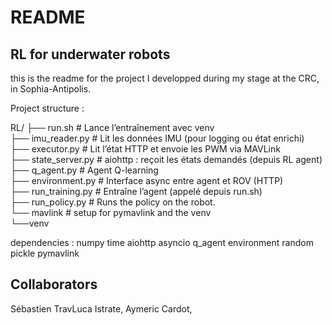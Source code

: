 # README
## RL for underwater robots

this is the readme for the project I developped during my stage at the CRC, in Sophia-Antipolis. 


Project structure : 

RL/
├── run.sh                  # Lance l’entraînement avec venv<br />
├── imu_reader.py           # Lit les données IMU (pour logging ou état enrichi)<br />
├── executor.py             # Lit l’état HTTP et envoie les PWM via MAVLink<br />
├── state_server.py         # aiohttp : reçoit les états demandés (depuis RL agent)<br />
├── q_agent.py              # Agent Q-learning<br />
├── environment.py          # Interface async entre agent et ROV (HTTP)<br />
├── run_training.py         # Entraîne l’agent (appelé depuis run.sh)<br />
├── run_policy.py           # Runs the policy on the robot. <br />
└── mavlink                 # setup for pymavlink and the venv<br />
    └──venv







dependencies : 
numpy
time
aiohttp
asyncio
q_agent
environment
random
pickle
pymavlink


## Collaborators
Sébastien TravLuca Istrate, Aymeric Cardot, 